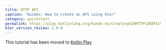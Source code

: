```yaml
---
title: HTTP API
caption: "Guides: How to create an API using ktor"
category: quickstart
permalink: https://play.kotlinlang.org/hands-on/Creating%20HTTP%20APIs%20with%20Ktor/01_introduction
ktor_version_review: 1.0.0
---
```



This tutorial has been moved to [Kotlin Play](https://play.kotlinlang.org/hands-on/Creating%20HTTP%20APIs%20with%20Ktor/01_introduction)


